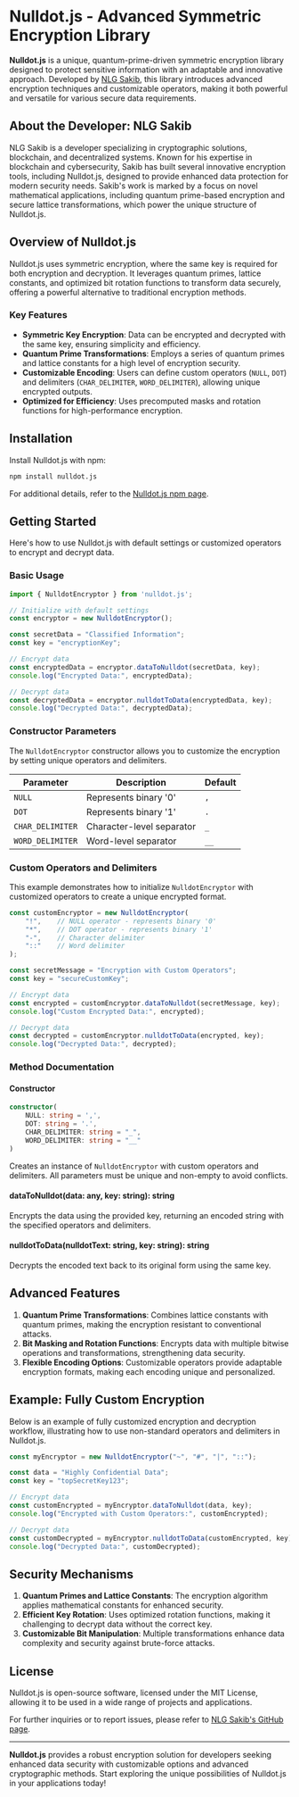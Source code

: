 # Nulldot.js - Advanced Symmetric Encryption Library

**Nulldot.js** is a unique, quantum-prime-driven symmetric encryption library designed to protect sensitive information with an adaptable and innovative approach. Developed by [NLG Sakib](https://github.com/nnlgsakib), this library introduces advanced encryption techniques and customizable operators, making it both powerful and versatile for various secure data requirements.

## About the Developer: NLG Sakib

NLG Sakib is a developer specializing in cryptographic solutions, blockchain, and decentralized systems. Known for his expertise in blockchain and cybersecurity, Sakib has built several innovative encryption tools, including Nulldot.js, designed to provide enhanced data protection for modern security needs. Sakib's work is marked by a focus on novel mathematical applications, including quantum prime-based encryption and secure lattice transformations, which power the unique structure of Nulldot.js.

## Overview of Nulldot.js

Nulldot.js uses symmetric encryption, where the same key is required for both encryption and decryption. It leverages quantum primes, lattice constants, and optimized bit rotation functions to transform data securely, offering a powerful alternative to traditional encryption methods.

### Key Features

- **Symmetric Key Encryption**: Data can be encrypted and decrypted with the same key, ensuring simplicity and efficiency.
- **Quantum Prime Transformations**: Employs a series of quantum primes and lattice constants for a high level of encryption security.
- **Customizable Encoding**: Users can define custom operators (`NULL`, `DOT`) and delimiters (`CHAR_DELIMITER`, `WORD_DELIMITER`), allowing unique encrypted outputs.
- **Optimized for Efficiency**: Uses precomputed masks and rotation functions for high-performance encryption.

## Installation

Install Nulldot.js with npm:

```bash
npm install nulldot.js
```

For additional details, refer to the [Nulldot.js npm page](https://www.npmjs.com/package/nulldot.js).

## Getting Started

Here's how to use Nulldot.js with default settings or customized operators to encrypt and decrypt data.

### Basic Usage

```typescript
import { NulldotEncryptor } from 'nulldot.js';

// Initialize with default settings
const encryptor = new NulldotEncryptor();

const secretData = "Classified Information";
const key = "encryptionKey";

// Encrypt data
const encryptedData = encryptor.dataToNulldot(secretData, key);
console.log("Encrypted Data:", encryptedData);

// Decrypt data
const decryptedData = encryptor.nulldotToData(encryptedData, key);
console.log("Decrypted Data:", decryptedData);
```

### Constructor Parameters

The `NulldotEncryptor` constructor allows you to customize the encryption by setting unique operators and delimiters.

| Parameter         | Description                                      | Default |
|-------------------|--------------------------------------------------|---------|
| `NULL`            | Represents binary '0'                            | `,`     |
| `DOT`             | Represents binary '1'                            | `.`     |
| `CHAR_DELIMITER`  | Character-level separator                        | `_`     |
| `WORD_DELIMITER`  | Word-level separator                             | `__`    |

### Custom Operators and Delimiters

This example demonstrates how to initialize `NulldotEncryptor` with customized operators to create a unique encrypted format.

```typescript
const customEncryptor = new NulldotEncryptor(
    "!",    // NULL operator - represents binary '0'
    "*",    // DOT operator - represents binary '1'
    "-",    // Character delimiter
    "::"    // Word delimiter
);

const secretMessage = "Encryption with Custom Operators";
const key = "secureCustomKey";

// Encrypt data
const encrypted = customEncryptor.dataToNulldot(secretMessage, key);
console.log("Custom Encrypted Data:", encrypted);

// Decrypt data
const decrypted = customEncryptor.nulldotToData(encrypted, key);
console.log("Decrypted Data:", decrypted);
```

### Method Documentation

#### Constructor

```typescript
constructor(
    NULL: string = ',',
    DOT: string = '.',
    CHAR_DELIMITER: string = "_",
    WORD_DELIMITER: string = "__"
)
```

Creates an instance of `NulldotEncryptor` with custom operators and delimiters. All parameters must be unique and non-empty to avoid conflicts.

#### dataToNulldot(data: any, key: string): string

Encrypts the data using the provided key, returning an encoded string with the specified operators and delimiters.

#### nulldotToData(nulldotText: string, key: string): string

Decrypts the encoded text back to its original form using the same key.

## Advanced Features

1. **Quantum Prime Transformations**: Combines lattice constants with quantum primes, making the encryption resistant to conventional attacks.
2. **Bit Masking and Rotation Functions**: Encrypts data with multiple bitwise operations and transformations, strengthening data security.
3. **Flexible Encoding Options**: Customizable operators provide adaptable encryption formats, making each encoding unique and personalized.

## Example: Fully Custom Encryption

Below is an example of fully customized encryption and decryption workflow, illustrating how to use non-standard operators and delimiters in Nulldot.js.

```typescript
const myEncryptor = new NulldotEncryptor("~", "#", "|", "::");

const data = "Highly Confidential Data";
const key = "topSecretKey123";

// Encrypt data
const customEncrypted = myEncryptor.dataToNulldot(data, key);
console.log("Encrypted with Custom Operators:", customEncrypted);

// Decrypt data
const customDecrypted = myEncryptor.nulldotToData(customEncrypted, key);
console.log("Decrypted Data:", customDecrypted);
```

## Security Mechanisms

1. **Quantum Primes and Lattice Constants**: The encryption algorithm applies mathematical constants for enhanced security.
2. **Efficient Key Rotation**: Uses optimized rotation functions, making it challenging to decrypt data without the correct key.
3. **Customizable Bit Manipulation**: Multiple transformations enhance data complexity and security against brute-force attacks.

## License

Nulldot.js is open-source software, licensed under the MIT License, allowing it to be used in a wide range of projects and applications.

For further inquiries or to report issues, please refer to [NLG Sakib's GitHub page](https://github.com/nnlgsakib). 

---

**Nulldot.js** provides a robust encryption solution for developers seeking enhanced data security with customizable options and advanced cryptographic methods. Start exploring the unique possibilities of Nulldot.js in your applications today!